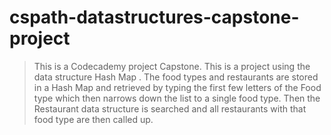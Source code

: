 # cspath-datastructures-capstone-project

> This is a Codecademy project Capstone. This is a project using the data structure Hash Map . 
The food types and restaurants are stored in a Hash Map and retrieved by typing the first few letters of
the Food type which then narrows down the list to a single food type.
Then the Restaurant data structure is searched and all restaurants  with that food type are then
called up.

